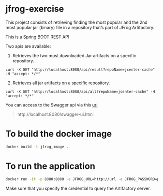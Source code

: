 # jfrog-exercise

This project consists of retrieving finding the most popular and the 2nd most popular jar (binary) file in a repository that’s part of JFrog Artifactory.

This is a Spring BOOT REST API

Two apis are available:

1. Retrieves the two most downloaded Jar artifacts on a specific repository.
```shell script
curl -X GET "http://localhost:8080/api/result?repoName=jcenter-cache" -H "accept: */*"
```

2. Retrieves all jar artifacts on a specific repository.
```shell script
curl -X GET "http://localhost:8080/api/all?repoName=jcenter-cache" -H "accept: */*"
```

You can access to the Swagger api via this [url](http://localhost:8080/swagger-ui.html)

> http://localhost:8080/swagger-ui.html


# To build the docker image

```bash
docker build -t jfrog_image .
```

# To run the application

```bash
docker run -it -p 8080:8080 -e JFROG_URL=http://url -e JFROG_PASSWORD=password -e JFROG_LOGIN=admin jfrog_image
```

Make sure that you specify the credential to query the Artifactory server.
